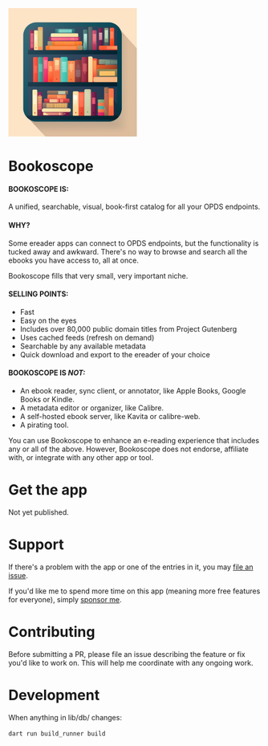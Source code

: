 ![Image of a square bookshelf stocked with several books](icons/icon_256.png)

# Bookoscope

#### BOOKOSCOPE IS:

A unified, searchable, visual, book-first catalog for all your OPDS endpoints.

#### WHY?

Some ereader apps can connect to OPDS endpoints, but the functionality is tucked away and awkward. There's no way to browse and search all the ebooks you have access to, all at once.

Bookoscope fills that very small, very important niche.

#### SELLING POINTS:

- Fast
- Easy on the eyes
- Includes over 80,000 public domain titles from Project Gutenberg
- Uses cached feeds (refresh on demand)
- Searchable by any available metadata
- Quick download and export to the ereader of your choice

#### BOOKOSCOPE IS *NOT:*

- An ebook reader, sync client, or annotator, like Apple Books, Google Books or Kindle.
- A metadata editor or organizer, like Calibre.
- A self-hosted ebook server, like Kavita or calibre-web.
- A pirating tool.

You can use Bookoscope to enhance an e-reading experience that includes any or all of the above. However, Bookoscope does not endorse, affiliate with, or integrate with any other app or tool.

# Get the app

<!-- Visit [isaaclyman.com/bookoscope](https://isaaclyman.com/bookoscope/) for links to download on the App Store and Google Play. -->

Not yet published.

# Support

If there's a problem with the app or one of the entries in it, you may [file an issue](https://github.com/isaaclyman/bookoscope/issues).

If you'd like me to spend more time on this app (meaning more free features for everyone), simply [sponsor me](https://ko-fi.com/isaaclyman).

# Contributing

Before submitting a PR, please file an issue describing the feature or fix you'd like to work on. This will help me coordinate with any ongoing work.

# Development

When anything in lib/db/ changes:

`dart run build_runner build`